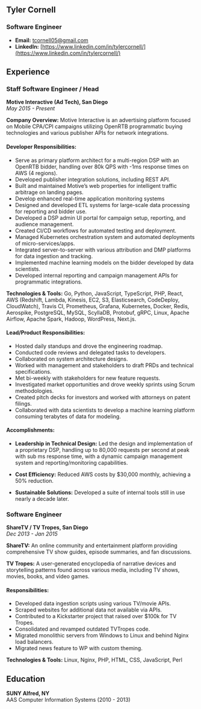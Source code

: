 ## Tyler Cornell
### Software Engineer
- **Email:** [tcornell05@gmail.com](mailto:tcornell05@gmail.com)
- **LinkedIn:** [https://www.linkedin.com/in/tylercornell/](https://www.linkedin.com/in/tylercornell/)

## Experience

### Staff Software Engineer / Head
**Motive Interactive (Ad Tech), San Diego**  
*May 2015 - Present*

**Company Overview:** Motive Interactive is an advertising platform focused on Mobile CPA/CPI campaigns utilizing OpenRTB programmatic buying technologies and various publisher APIs for network integrations.

#### Developer Responsibilities:
- Serve as primary platform architect for a multi-region DSP with an OpenRTB bidder, handling over 80k QPS  with -1ms  response times  on AWS (4 regions).
- Developed publisher integration solutions, including REST API.
- Built and maintained Motive’s web properties for intelligent traffic arbitrage on landing pages.
- Develop enhanced real-time application monitoring systems
- Designed and developed ETL systems for large-scale data processing for reporting and bidder use.
- Developed a DSP admin UI portal for campaign setup, reporting, and audience management.
- Created CI/CD workflows for automated testing and deployment.
- Managed Kubernetes orchestration system and automated deployments of micro-services/apps.
- Integrated server-to-server with various attribution and DMP platforms for data ingestion and tracking.
- Implemented machine learning models on the bidder developed by data scientists.
- Developed internal reporting and campaign management APIs for programmatic integrations.

**Technologies & Tools:** Go, Python, JavaScript, TypeScript, PHP, React, AWS (Redshift, Lambda, Kinesis, EC2, S3, Elasticsearch, CodeDeploy, CloudWatch), Travis CI, Prometheus, Grafana, Kubernetes, Docker, Redis, Aerospike, PostgreSQL, MySQL, ScyllaDB, Protobuf, gRPC, Linux, Apache Airflow, Apache Spark, Hadoop, WordPress, Next.js.

#### Lead/Product Responsibilities:
- Hosted daily standups and drove the engineering roadmap.
- Conducted code reviews and delegated tasks to developers.
- Collaborated on system architecture designs.
- Worked with management and stakeholders to draft PRDs and technical specifications.
- Met bi-weekly with stakeholders for new feature requests.
- Investigated market opportunities and drove weekly sprints using Scrum methodologies.
- Created pitch decks for investors and worked with attorneys on patent filings.
- Collaborated with data scientists to develop a machine learning platform consuming terabytes of data for modeling.

#### Accomplishments:
- **Leadership in Technical Design:** 
Led the design and implementation of a proprietary DSP, handling up to 80,000 requests per second at peak with sub ms response time, with a dynamic campaign management system and reporting/monitoring capabilities.

- **Cost Efficiency:** Reduced AWS costs by $30,000 monthly, achieving a 50% reduction.
- **Sustainable Solutions:** Developed a suite of internal tools still in use nearly a decade later.

### Software Engineer
**ShareTV / TV Tropes, San Diego**  
*Dec 2013 - Jan 2015*

**ShareTV:** An online community and entertainment platform providing comprehensive TV show guides, episode summaries, and fan discussions.

**TV Tropes:** A user-generated encyclopedia of narrative devices and storytelling patterns found across various media, including TV shows, movies, books, and video games.

#### Responsibilities:
- Developed data ingestion scripts using various TV/movie APIs.
- Scraped websites for additional data not available via APIs.
- Contributed to a Kickstarter project that raised over $100k for TV Tropes.
- Consolidated and revamped outdated TVTropes code.
- Migrated monolithic servers from Windows to Linux and behind Nginx load balancers.
- Migrated news feature to WP with custom theming.

**Technologies & Tools:** Linux, Nginx, PHP, HTML, CSS, JavaScript, Perl

## Education

**SUNY Alfred, NY**  
AAS Computer Information Systems (2010 - 2013)
